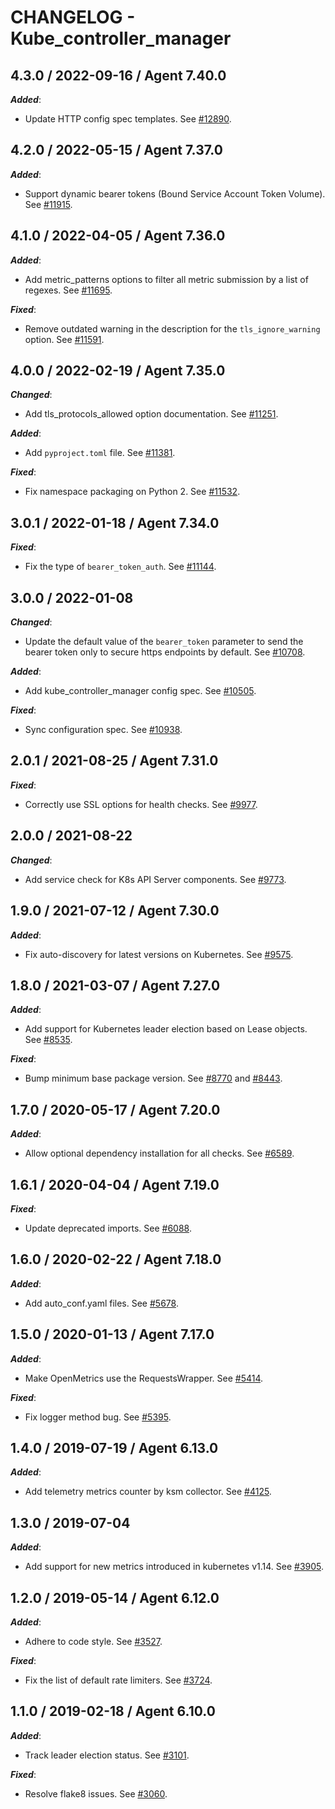 # CHANGELOG - Kube_controller_manager

## 4.3.0 / 2022-09-16 / Agent 7.40.0

***Added***: 

* Update HTTP config spec templates. See [#12890](https://github.com/DataDog/integrations-core/pull/12890).


## 4.2.0 / 2022-05-15 / Agent 7.37.0

***Added***: 

* Support dynamic bearer tokens (Bound Service Account Token Volume). See [#11915](https://github.com/DataDog/integrations-core/pull/11915).


## 4.1.0 / 2022-04-05 / Agent 7.36.0

***Added***: 

* Add metric_patterns options to filter all metric submission by a list of regexes. See [#11695](https://github.com/DataDog/integrations-core/pull/11695).

***Fixed***: 

* Remove outdated warning in the description for the `tls_ignore_warning` option. See [#11591](https://github.com/DataDog/integrations-core/pull/11591).


## 4.0.0 / 2022-02-19 / Agent 7.35.0

***Changed***: 

* Add tls_protocols_allowed option documentation. See [#11251](https://github.com/DataDog/integrations-core/pull/11251).

***Added***: 

* Add `pyproject.toml` file. See [#11381](https://github.com/DataDog/integrations-core/pull/11381).

***Fixed***: 

* Fix namespace packaging on Python 2. See [#11532](https://github.com/DataDog/integrations-core/pull/11532).


## 3.0.1 / 2022-01-18 / Agent 7.34.0

***Fixed***: 

* Fix the type of `bearer_token_auth`. See [#11144](https://github.com/DataDog/integrations-core/pull/11144).


## 3.0.0 / 2022-01-08

***Changed***: 

* Update the default value of the `bearer_token` parameter to send the bearer token only to secure https endpoints by default. See [#10708](https://github.com/DataDog/integrations-core/pull/10708).

***Added***: 

* Add kube_controller_manager config spec. See [#10505](https://github.com/DataDog/integrations-core/pull/10505).

***Fixed***: 

* Sync configuration spec. See [#10938](https://github.com/DataDog/integrations-core/pull/10938).


## 2.0.1 / 2021-08-25 / Agent 7.31.0

***Fixed***: 

* Correctly use SSL options for health checks. See [#9977](https://github.com/DataDog/integrations-core/pull/9977).


## 2.0.0 / 2021-08-22

***Changed***: 

* Add service check for K8s API Server components. See [#9773](https://github.com/DataDog/integrations-core/pull/9773).


## 1.9.0 / 2021-07-12 / Agent 7.30.0

***Added***: 

* Fix auto-discovery for latest versions on Kubernetes. See [#9575](https://github.com/DataDog/integrations-core/pull/9575).


## 1.8.0 / 2021-03-07 / Agent 7.27.0

***Added***: 

* Add support for Kubernetes leader election based on Lease objects. See [#8535](https://github.com/DataDog/integrations-core/pull/8535).

***Fixed***: 

* Bump minimum base package version. See [#8770](https://github.com/DataDog/integrations-core/pull/8770) and [#8443](https://github.com/DataDog/integrations-core/pull/8443).


## 1.7.0 / 2020-05-17 / Agent 7.20.0

***Added***: 

* Allow optional dependency installation for all checks. See [#6589](https://github.com/DataDog/integrations-core/pull/6589).


## 1.6.1 / 2020-04-04 / Agent 7.19.0

***Fixed***: 

* Update deprecated imports. See [#6088](https://github.com/DataDog/integrations-core/pull/6088).


## 1.6.0 / 2020-02-22 / Agent 7.18.0

***Added***: 

* Add auto_conf.yaml files. See [#5678](https://github.com/DataDog/integrations-core/pull/5678).


## 1.5.0 / 2020-01-13 / Agent 7.17.0

***Added***: 

* Make OpenMetrics use the RequestsWrapper. See [#5414](https://github.com/DataDog/integrations-core/pull/5414).

***Fixed***: 

* Fix logger method bug. See [#5395](https://github.com/DataDog/integrations-core/pull/5395).


## 1.4.0 / 2019-07-19 / Agent 6.13.0

***Added***: 

* Add telemetry metrics counter by ksm collector. See [#4125](https://github.com/DataDog/integrations-core/pull/4125).


## 1.3.0 / 2019-07-04

***Added***: 

* Add support for new metrics introduced in kubernetes v1.14. See [#3905](https://github.com/DataDog/integrations-core/pull/3905).


## 1.2.0 / 2019-05-14 / Agent 6.12.0

***Added***: 

* Adhere to code style. See [#3527](https://github.com/DataDog/integrations-core/pull/3527).

***Fixed***: 

* Fix the list of default rate limiters. See [#3724](https://github.com/DataDog/integrations-core/pull/3724).


## 1.1.0 / 2019-02-18 / Agent 6.10.0

***Added***: 

* Track leader election status. See [#3101](https://github.com/DataDog/integrations-core/pull/3101).

***Fixed***: 

* Resolve flake8 issues. See [#3060](https://github.com/DataDog/integrations-core/pull/3060).

